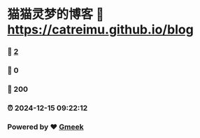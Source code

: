 # 猫猫灵梦的博客 :link: https://catreimu.github.io/blog 
### :page_facing_up: [2](https://catreimu.github.io/blog/tag.html) 
### :speech_balloon: 0 
### :hibiscus: 200 
### :alarm_clock: 2024-12-15 09:22:12 
### Powered by :heart: [Gmeek](https://github.com/Meekdai/Gmeek)
